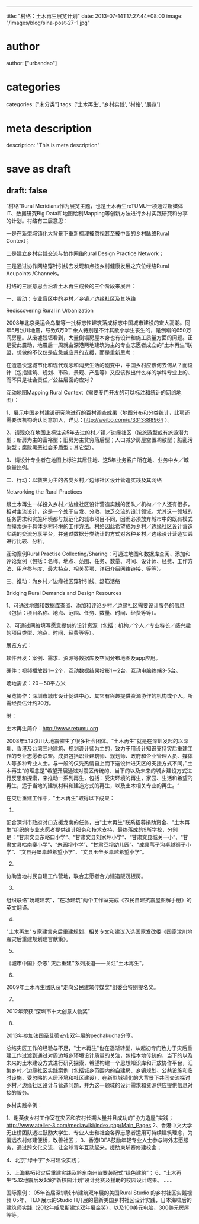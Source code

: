 
---
title: "村络：土木再生展览计划"
date: 2013-07-14T17:27:44+08:00
image: "/images/blog/sina-post-27-1.jpg"
# author
author: ["urbandao"]
# categories
categories: ["未分类"]
tags: ['土木再生', '乡村实践', '村络', '展览']
# meta description
description: "This is meta description"
# save as draft
draft: false
---

“村络”Rural
Meridians作为展览主题，也是土木再生reTUMU一项通过新媒体IT、数据研究Big
Data和地图绘制Mapping等创新方法进行乡村实践研究和分享的计划。村络有三层意思：

一是在新型城镇化大背景下重新梳理被忽视甚至被中断的乡村脉络Rural
Context；

二是建立乡村实践交流与协作网络Rural Design Practice
Network；

三是通过协作网络穿针引线去发现和点按乡村健康发展之穴位经络Rural Acupoints
/Channels。

村络的三层意思会沿着土木再生成长的三个阶段来展开：

一、震动：专业盲区中的乡村／乡镇／边缘社区及其脉络

Rediscovering Rural in Urbanization

2008年北京奥运会鸟巢等一批标志性建筑落成标志中国城市建设的宏大高潮。同年5月汶川地震，导致6万9千余人特别是不计其数小学生丧生的，是倒塌的650万间房屋。从废墟残垣看到，大量倒塌房屋本身也有设计和施工质量方面的问题。正是受此震动，地震后一周就由深港两地建筑为主的专业志愿者成立的“土木再生”联盟，想做的不仅仅是应急或应景的支援，而是重新思考：

在遭遇快速城市化和现代观念和消费生活的剧变中，中国乡村应该何去何从？而设计（包括建筑、规划、市政、景观、产品等）又应该做出什么样的学科专业上的、而不只是社会责任／公益层面的应对？

互动地图Mapping Rural
Context（需要专门开发的可以标注和统计的网络地图）：

1、展示中国乡村建设研究院进行的百村调查成果（地图分布和分类统计，此项还需要该机构确认同意加入，详见：http://weibo.com/u/3313888964
）。

2、请观众在地图上标注这5年去过的村／镇／边缘社区（按旅游型或有旅游潜力型；新房为主的富裕型；旧房为主贫穷落后型；人口减少房屋空置凋敝型；脏乱污染型；腐败黑恶社会矛盾型；其它型）。

3、请设计专业者在地图上标注其居住地、这5年业务客户所在地、业务中乡／城数量比例。

二、行动：以救灾为主的各类乡村／边缘社区设计营造实践及其网络

Networking the Rural Practices

跟土木再生一样投入乡村／边缘社区设计营造实践的团队／机构／个人还有很多，相对主流设计，这是一个处于自发、分散、缺乏交流的设计领域。尤其这一领域的任务需求和实施环境都与规范化的城市项目不同，因而必须放弃城市中的既有模式而摸索适于具体乡村环境的工作方法。村络因此希望成为乡村／边缘社区设计营造实践的交流分享平台，并通过数据分类统计的方式对各种乡村／边缘设计营造实践进行比较、分析。

互动案例Rural Practise
Collecting/Sharing：可通过地图和数据库查阅、添加和评论案例（包括：名称、地点、范围、任务、数量、时间、设计师、经费、工作方法、用户参与度、最大特点、相关奖项、详细介绍网络链接、等等）。

三、推动：为乡村／边缘社区穿针引线、舒筋活络

Bridging Rural Demands and Design Resources

1、可通过地图和数据库查阅、添加和评论乡村／边缘社区需要设计服务的信息（包括：项目名称、地点、范围、任务、数量、时间、经费等等）。

2、可通过网络填写愿意提供的设计资源（包括：机构／个人／专业特长／感兴趣的项目类型、地点、时间、经费等等）。

展览方式：

软件开发：案例、需求、资源等数据库及空间分布地图及app应用。

硬件：视频播放器1－2个，互动数据结果投影1－2台，互动电脑终端3-5台。

场地需求：20－50平方米

展览协作：深圳市城市设计促进中心、其它有兴趣提供资源协作的机构或个人。所需经费估计约20万。

附：

土木再生简介：http://www.retumu.org

2008年5.12汶川大地震催生了很多社会团体。“土木再生”就是在深圳发起的以深圳、香港及台湾三地建筑、规划设计师为主的，致力于用设计知识支持灾后重建工作的专业志愿者联盟。成员包括职业建筑师、规划师、政府和企业管理人员、媒体人等多种专业人士。与一般的仅凭热情自上而下送设计进灾区的支援方式不同，”土木再生“的理念是”希望开展通过对震区传统的、当下的以及未来的城乡建设方式进行反思和探索，来推动一系列再生，包括：受灾环境的再生，家园、生活和希望的再生，适于当地的建筑材料和建造方式的再生，以及土木相关专业的再生。“

在灾后重建工作中，"土木再生"取得以下成果：

1)

配合深圳市政府对口支援龙南的任务，由"土木再生"联系招募捐助资金、"土木再生"组织的专业志愿者提供设计服务和技术支持，最终落成的9所学校，分别是：“甘肃文县东峪口小学”、“甘肃文县刘家坪小学”、“甘肃文县城关一小”、“甘肃文县哈南寨小学”、“朱园坝小学”、“甘肃豆坝幼儿园”、“成县苇子沟卓越狮子小学”、“文县丹堡卓越希望小学”、“文县玉垒乡卓越希望小学”。

2)

协助当地村民自建工作营地，联合志愿者合力建造阪茂板房。

3)

组织联络“场域建筑”，“在场建筑”两个工作室完成《农民自建抗震屋图解手册》的英文翻译。

4)

"土木再生"专家建言灾后重建规划，相关专文和建议入选国家发改委《国家汶川地震灾后重建规划建言献策》。

5)

《城市中国》杂志''灾后重建''系列报道——关注"土木再生"。

6)

2009年土木再生团队获"走向公民建筑传媒奖"组委会特别提名奖。

7)

2012年荣获“深圳市十大创意人物奖”

8)

2013年参加法国圣艾蒂安市双年展的pechakucha分享。

总结灾区工作的经验与不足，"土木再生"也在逐渐转型，从起初专门致力于灾后重建工作过渡到通过对周边城乡环境设计质量的关注，包括本地传统的、当下的以及未来的土木建设方式进行研究探索，希望构建一个思想知识库和开放协作平台，汇集乡村／边缘社区实践案例（包括城乡范围内的自建房、乡镇规划、公共设施和临时设施、受忽略的人居环境和社区建设），在新型城镇化的大背景下共同交流探讨乡村／边缘社区设计与营造问题，并为这一领域的设计需求和资源供应提供信息对接的服务。

乡村实践举例：

1、谢英俊乡村工作室在灾区和农村长期大量并且成功的“协力造屋”实践；http://www.atelier-3.com/mediawiki/index.php/Main_Pages
2、香港中文大学无止桥团队透过鼓励大学生、专业人士和社会各界志愿者运用可持续建筑理念，为偏远农村修建便桥，改善社区；
3、香港IDEA鼓励年轻专业人士参与海外志愿服务，通过跨文化交流，让全球青年互动起来，援助柬埔寨修建校舍；

4、北京“绿十字”乡村建设实践；

5、上海易拓邦灾后重建实践及黔东南州苗寨装配式“绿色建筑”；
6、“土木再生”5.12地震后发起的“新校园计划”设计竞赛及援助的校园设计成果。
……

国际案例：
05年首届深圳城市\建筑双年展的美国Rural Studio 的乡村社区实践视频 05年、TED 展示的Studio H开展的最新美国乡村社区设计实践，日本海啸后的建筑师实践（2012年威尼斯建筑双年展金奖），以及100美元电脑、300美元房屋等等。
